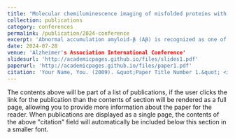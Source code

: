 ```yaml
---
title: "Molecular chemiluminescence imaging of misfolded proteins with a versatile and highly sensitive probe in neurodegenerative disease models"
collection: publications
category: conferences
permalink: /publication/2024-conference
excerpt: 'Abnormal accumulation amyloid-β (Aβ) is recognized as one of the crucial factors for the progression and pathology of AD, which has accelerated the development of new chemical agents or technology for early mapping and monitoring Aβ plagues. While Aβ plaques is from diffuse to highly compacted (dense-core), most of reported dyes or probes could only stain the core of Aβ, due to the lack of monitoring technology, the research on periphery of Aβ was always ignored. Herein, we reported a new near-infrared (NIR) fluorescent probe named Dicyano-3, which had the capability to stain both core and periphery of Aβ plaques. Dicyano-3 was based on dicayno-scaffold and input N,N’-dimethyl group connecting with double bond. Meanwhile, cyclopropyl group applied in drug discovery was introduced to the structure which could lead to good photophysical properties. Dicyano-3 displayed good binding affinity for Aβ ...'
date: 2024-07-28
venue: 'Alzheimer's Association International Conference'
slidesurl: 'http://academicpages.github.io/files/slides1.pdf'
paperurl: 'http://academicpages.github.io/files/paper1.pdf'
citation: 'Your Name, You. (2009). &quot;Paper Title Number 1.&quot; <i>Journal 1</i>. 1(1).'
---
```


The contents above will be part of a list of publications, if the user clicks the link for the publication than the contents of section will be rendered as a full page, allowing you to provide more information about the paper for the reader. When publications are displayed as a single page, the contents of the above "citation" field will automatically be included below this section in a smaller font.